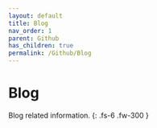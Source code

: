 ```yaml
---
layout: default
title: Blog
nav_order: 1
parent: Github
has_children: true
permalink: /Github/Blog
---
```


# Blog

Blog related information.
{: .fs-6 .fw-300 }
